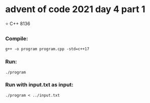 # advent of code 2021 day 4 part 1
⭐ C++ 8136
### Compile:
```
g++ -o program program.cpp -std=c++17
```
### Run:
```
./program
```
### Run with input.txt as input:
```
./program < ../input.txt
```
